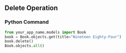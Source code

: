 
## Delete Operation

### Python Command

```python
from your_app_name.models import Book
book = Book.objects.get(title="Nineteen Eighty-Four")
book.delete()
Book.objects.all()
